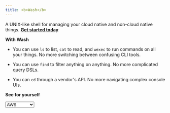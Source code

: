 ```yaml
---
title: <b>Wash</b>
---
```


<p class="intro-normal">A UNIX-like shell for managing your cloud native and non-cloud native things. <a href="{{ '/getting_started' | relative_url }}"><strong>Get started today</strong></a></p>

<p class="intro-large"><strong>With Wash</strong></p>

* <p class="intro-normal">You can use <code>ls</code> to list, <code>cat</code> to read, and <code>wexec</code> to run commands on all your things. No more switching between confusing CLI tools.</p>
* <p class="intro-normal">You can use <code>find</code> to filter anything on anything. No more complicated query DSLs.</p>
* <p class="intro-normal">You can <code>cd</code> through a vendor's API. No more navigating complex console UIs.</p>

<p class="intro-large"><strong>See for yourself</strong></p>

<!-- Display the demos -->
<div class="demo-select">
<select id="demo">
  <option value="aws">AWS</option>
  <option value="gcp">GCP</option>
  <option value="kubernetes">Kubernetes</option>
  <option value="docker">Docker</option>
  <option value="external-plugin">Other</option>
</select>
</div>
<div id="aws-demo" style="display: none;">
  {% capture aws_annotation %}
  The EC2 instance <code>find</code> query shown above (<code>find . -k '*instance' -m '.state.name' running -m '.tags[?].key' owner</code>) returns all running EC2 instances with the 'owner' tag.
  {% endcapture %}

  {% include screencast.html name="intro/aws" poster="0:17" annotation=aws_annotation %}
</div>
<div id="gcp-demo" style="display: none;">
  {% capture gcp_annotation %}
  The compute instance <code>find</code> query shown above (<code>find . -k '*instance' -m '.status' RUNNING -m '.labels.owner' -exists</code>) returns all running compute instances with the 'owner' label.
  {% endcapture %}

  {% include screencast.html name="intro/gcp" poster="0:18" annotation=gcp_annotation %}
</div>
<div id="kubernetes-demo" style="display: none;">
  {% capture kubernetes_annotation %}
  The pods <code>find</code> query shown above (<code>find . -k '*pod' -m '.status.phase' Running -m '.metadata.labels.pod-template-hash' -exists</code>) returns all running pods with the 'pod-template-hash' label.
  {% endcapture %}

  {% include screencast.html name="intro/kubernetes" poster="0:18" annotation=kubernetes_annotation %}
</div>
<div id="docker-demo" style="display: none;">
  {% capture docker_annotation %}
  The container <code>find</code> query shown above (<code>find . -k '*container' -m '.state' running -m '.labels.com\.docker\.compose\.version' -exists</code>) returns all running containers with the 'com.docker.compose.version' label.
  {% endcapture %}

  {% include screencast.html name="intro/docker" poster="0:18" annotation=docker_annotation %}
</div>
<div id="external-plugin-demo" style="display: none;">
  {% capture external_plugin_annotation %}
  The Spotify plugin shows off Wash's greatest power: its ability to talk to <i>anything</i> via the external plugin interface. And when we say anything, we really do mean anything. We mean other cloud native vendors like OpenStack or Azure. We mean personal IoT devices like network devices, smart lightbulbs, or bluetooth-enabled espresso scales. We mean IT infrastructure like Puppet nodes or Bolt inventory files. And we also mean some truly bizarre APIs like Goodreads or Fandango. Thus if you've got some other things you'd like to <code>cd</code> and <code>ls</code> through, filter with <code>find</code>, read with <code>cat</code>, or <a href="{{ '/docs#actions' | relative_url }}">more</a>, then give Wash a try. We already have some <a href="{{ '/docs/external-plugins#example-plugins' | relative_url }}">community-built external plugins</a> that you can use. If those aren't enough, then you can write your own external plugin in <i>any</i> language you like (think Bash, Ruby, Python, Go). The sky is the limit.
  {% endcapture %}

  {% include screencast.html name="intro/external-plugins" poster="0:15" annotation=external_plugin_annotation %}
</div>
<script type="text/javascript">
var demoElem = function(optionValue) {
  return $("#" + optionValue + "-demo")
}
$('#demo').change(function (event) {
  event.preventDefault();
  demoElem($(this).data('previous_val')).hide()
  demoElem($(this).val()).show()
  $('#demo').data('previous_val', $(this).val())
});
// Set the defaults
$('#demo').data('previous_val', $('#demo').val())
demoElem($('#demo').val()).show()
</script>